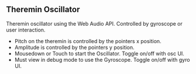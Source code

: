 ## Theremin Oscillator

Theremin oscillator using the Web Audio API. Controlled by gyroscope or user interaction.

- Pitch on the theremin is controlled by the pointers x position.
- Amplitude is controlled by the pointers y position.
- Mousedown or Touch to start the Oscillator. Toggle on/off with osc UI.
- Must view in debug mode to use the Gyroscope. Toggle on/off with gyro UI.
